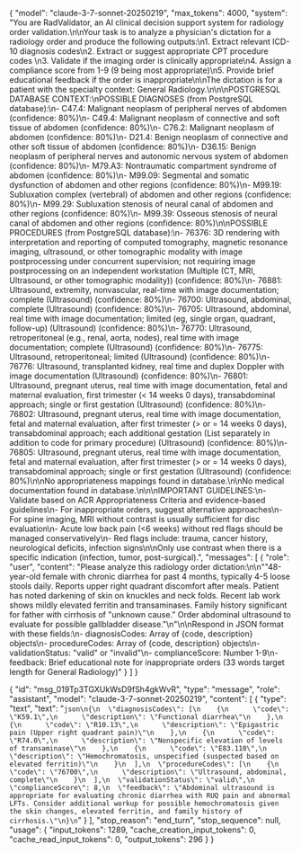 {
  "model": "claude-3-7-sonnet-20250219",
  "max_tokens": 4000,
  "system": "You are RadValidator, an AI clinical decision support system for radiology order validation.\n\nYour task is to analyze a physician's dictation for a radiology order and produce the following outputs:\n1. Extract relevant ICD-10 diagnosis codes\n2. Extract or suggest appropriate CPT procedure codes \n3. Validate if the imaging order is clinically appropriate\n4. Assign a compliance score from 1-9 (9 being most appropriate)\n5. Provide brief educational feedback if the order is inappropriate\n\nThe dictation is for a patient with the specialty context: General Radiology.\n\n\nPOSTGRESQL DATABASE CONTEXT:\nPOSSIBLE DIAGNOSES (from PostgreSQL database):\n- C47.4: Malignant neoplasm of peripheral nerves of abdomen (confidence: 80%)\n- C49.4: Malignant neoplasm of connective and soft tissue of abdomen (confidence: 80%)\n- C76.2: Malignant neoplasm of abdomen (confidence: 80%)\n- D21.4: Benign neoplasm of connective and other soft tissue of abdomen (confidence: 80%)\n- D36.15: Benign neoplasm of peripheral nerves and autonomic nervous system of abdomen (confidence: 80%)\n- M79.A3: Nontraumatic compartment syndrome of abdomen (confidence: 80%)\n- M99.09: Segmental and somatic dysfunction of abdomen and other regions (confidence: 80%)\n- M99.19: Subluxation complex (vertebral) of abdomen and other regions (confidence: 80%)\n- M99.29: Subluxation stenosis of neural canal of abdomen and other regions (confidence: 80%)\n- M99.39: Osseous stenosis of neural canal of abdomen and other regions (confidence: 80%)\n\nPOSSIBLE PROCEDURES (from PostgreSQL database):\n- 76376: 3D rendering with interpretation and reporting of computed tomography, magnetic resonance imaging, ultrasound, or other tomographic modality with image postprocessing under concurrent supervision; not requiring image postprocessing on an independent workstation (Multiple (CT, MRI, Ultrasound, or other tomographic modality)) (confidence: 80%)\n- 76881: Ultrasound, extremity, nonvascular, real-time with image documentation; complete (Ultrasound) (confidence: 80%)\n- 76700: Ultrasound, abdominal, complete (Ultrasound) (confidence: 80%)\n- 76705: Ultrasound, abdominal, real time with image documentation; limited (eg, single organ, quadrant, follow-up) (Ultrasound) (confidence: 80%)\n- 76770: Ultrasound, retroperitoneal (e.g., renal, aorta, nodes), real time with image documentation; complete (Ultrasound) (confidence: 80%)\n- 76775: Ultrasound, retroperitoneal; limited (Ultrasound) (confidence: 80%)\n- 76776: Ultrasound, transplanted kidney, real time and duplex Doppler with image documentation (Ultrasound) (confidence: 80%)\n- 76801: Ultrasound, pregnant uterus, real time with image documentation, fetal and maternal evaluation, first trimester (< 14 weeks 0 days), transabdominal approach; single or first gestation (Ultrasound) (confidence: 80%)\n- 76802: Ultrasound, pregnant uterus, real time with image documentation, fetal and maternal evaluation, after first trimester (> or = 14 weeks 0 days), transabdominal approach; each additional gestation (List separately in addition to code for primary procedure) (Ultrasound) (confidence: 80%)\n- 76805: Ultrasound, pregnant uterus, real time with image documentation, fetal and maternal evaluation, after first trimester (> or = 14 weeks 0 days), transabdominal approach; single or first gestation (Ultrasound) (confidence: 80%)\n\nNo appropriateness mappings found in database.\n\nNo medical documentation found in database.\n\n\nIMPORTANT GUIDELINES:\n- Validate based on ACR Appropriateness Criteria and evidence-based guidelines\n- For inappropriate orders, suggest alternative approaches\n- For spine imaging, MRI without contrast is usually sufficient for disc evaluation\n- Acute low back pain (<6 weeks) without red flags should be managed conservatively\n- Red flags include: trauma, cancer history, neurological deficits, infection signs\n\nOnly use contrast when there is a specific indication (infection, tumor, post-surgical).",
  "messages": [
    {
      "role": "user",
      "content": "Please analyze this radiology order dictation:\n\n\"\"48-year-old female with chronic diarrhea for past 4 months, typically 4-5 loose stools daily. Reports upper right quadrant discomfort after meals. Patient has noted darkening of skin on knuckles and neck folds. Recent lab work shows mildly elevated ferritin and transaminases. Family history significant for father with cirrhosis of \"unknown cause.\" Order abdominal ultrasound to evaluate for possible gallbladder disease.\"\n\"\n\nRespond in JSON format with these fields:\n- diagnosisCodes: Array of {code, description} objects\n- procedureCodes: Array of {code, description} objects\n- validationStatus: \"valid\" or \"invalid\"\n- complianceScore: Number 1-9\n- feedback: Brief educational note for inappropriate orders (33 words target length for General Radiology)"
    }
  ]
}

{
  "id": "msg_019Tp3TGXUkWsD9fSh4gkWvR",
  "type": "message",
  "role": "assistant",
  "model": "claude-3-7-sonnet-20250219",
  "content": [
    {
      "type": "text",
      "text": "```json\n{\n  \"diagnosisCodes\": [\n    {\n      \"code\": \"K59.1\",\n      \"description\": \"Functional diarrhea\"\n    },\n    {\n      \"code\": \"R10.13\",\n      \"description\": \"Epigastric pain (Upper right quadrant pain)\"\n    },\n    {\n      \"code\": \"R74.0\",\n      \"description\": \"Nonspecific elevation of levels of transaminase\"\n    },\n    {\n      \"code\": \"E83.110\",\n      \"description\": \"Hemochromatosis, unspecified (suspected based on elevated ferritin)\"\n    }\n  ],\n  \"procedureCodes\": [\n    {\n      \"code\": \"76700\",\n      \"description\": \"Ultrasound, abdominal, complete\"\n    }\n  ],\n  \"validationStatus\": \"valid\",\n  \"complianceScore\": 8,\n  \"feedback\": \"Abdominal ultrasound is appropriate for evaluating chronic diarrhea with RUQ pain and abnormal LFTs. Consider additional workup for possible hemochromatosis given the skin changes, elevated ferritin, and family history of cirrhosis.\"\n}\n```"
    }
  ],
  "stop_reason": "end_turn",
  "stop_sequence": null,
  "usage": {
    "input_tokens": 1289,
    "cache_creation_input_tokens": 0,
    "cache_read_input_tokens": 0,
    "output_tokens": 296
  }
}